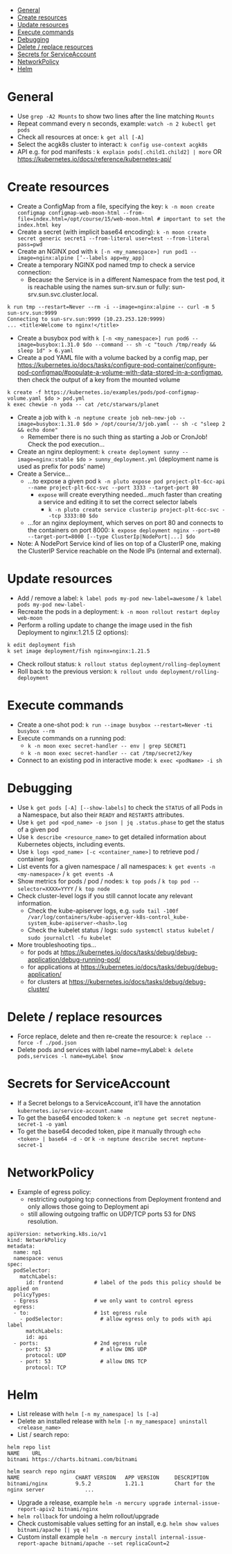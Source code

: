 <!-- TOC -->
* [General](#general)
* [Create resources](#create-resources)
* [Update resources](#update-resources)
* [Execute commands](#execute-commands)
* [Debugging](#debugging)
* [Delete / replace resources](#delete--replace-resources)
* [Secrets for ServiceAccount](#secrets-for-serviceaccount)
* [NetworkPolicy](#networkpolicy)
* [Helm](#helm)
<!-- TOC -->

[//]: # (## Linux)
[//]: # ()
[//]: # (- In vi / vim, to indent multiple lines:)
[//]: # (  - set the shiftwidth using :set shiftwidth=2)
[//]: # (  - mark multiple lines using **Shift v** and the up/down keys)
[//]: # (  - press `>` or `<`)
[//]: # (  - repeat / cancel the action using `.` / `u`)

# General

- Use `grep -A2 Mounts` to show two lines after the line matching `Mounts`
- Repeat command every n seconds, example: `watch -n 2 kubectl get pods`
- Check all resources at once: `k get all [-A]`
- Select the acgk8s cluster to interact: `k config use-context acgk8s`
- API e.g. for pod manifests : `k explain pods[.child1.child2] | more` OR https://kubernetes.io/docs/reference/kubernetes-api/

# Create resources

- Create a ConfigMap from a file, specifying the key: `k -n moon create configmap configmap-web-moon-html --from-file=index.html=/opt/course/15/web-moon.html # important to set the index.html key`
- Create a secret (with implicit base64 encoding): `k -n moon create secret generic secret1 --from-literal user=test --from-literal pass=pwd`
- Create an NGINX pod with `k [-n <my_namespace>] run pod1 --image=nginx:alpine [’--labels app=my_app]`
- Create a temporary NGINX pod named tmp to check a service connection:
  - Because the Service is in a different Namespace from the test pod, it is reachable using the names sun-srv.sun or fully: sun-srv.sun.svc.cluster.local.
```
k run tmp --restart=Never --rm -i --image=nginx:alpine -- curl -m 5 sun-srv.sun:9999
Connecting to sun-srv.sun:9999 (10.23.253.120:9999)
... <title>Welcome to nginx!</title>
```
- Create a busybox pod with `k [-n <my_namespace>] run pod6 --image=busybox:1.31.0 $do --command -- sh -c "touch /tmp/ready && sleep 1d" > 6.yaml`
- Create a pod YAML file with a volume backed by a config map, per https://kubernetes.io/docs/tasks/configure-pod-container/configure-pod-configmap/#populate-a-volume-with-data-stored-in-a-configmap, then check the output of a key from the mounted volume
```
k create -f https://kubernetes.io/examples/pods/pod-configmap-volume.yaml $do > pod.yml
k exec chewie -n yoda -- cat /etc/starwars/planet
```
- Create a job with `k -n neptune create job neb-new-job --image=busybox:1.31.0 $do > /opt/course/3/job.yaml -- sh -c "sleep 2 && echo done"`
  - Remember there is no such thing as starting a Job or CronJob! Check the pod execution...
- Create an nginx deployment: `k create deployment sunny --image=nginx:stable $do > sunny_deployment.yml` (deployment name is used as prefix for pods' name)
- Create a Service...
  - ...to expose a given pod `k -n pluto expose pod project-plt-6cc-api --name project-plt-6cc-svc --port 3333 --target-port 80`
    - `expose` will create everything needed...much faster than creating a service and editing it to set the correct selector labels 
      - `k -n pluto create service clusterip project-plt-6cc-svc --tcp 3333:80 $do`
  - ...for an nginx deployment, which serves on port 80 and connects to the containers on port 8000: `k expose deployment nginx --port=80 --target-port=8000 [--type ClusterIp|NodePort|...] $do`
- Note: A NodePort Service kind of lies on top of a ClusterIP one, making the ClusterIP Service reachable on the Node IPs (internal and external).

# Update resources

- Add / remove a label: `k label pods my-pod new-label=awesome` / `k label pods my-pod new-label-`
- Recreate the pods in a deployment: `k -n moon rollout restart deploy web-moon`
- Perform a rolling update to change the image used in the fish Deployment to nginx:1.21.5 (2 options):
```
k edit deployment fish
k set image deployment/fish nginx=nginx:1.21.5
```
- Check rollout status: `k rollout status deployment/rolling-deployment`
- Roll back to the previous version: `k rollout undo deployment/rolling-deployment`

# Execute commands

- Create a one-shot pod: `k run --image busybox --restart=Never -ti busybox --rm`
- Execute commands on a running pod:
  - `k -n moon exec secret-handler -- env | grep SECRET1`
  - `k -n moon exec secret-handler -- cat /tmp/secret2/key`
- Connect to an existing pod in interactive mode: `k exec <podName> -i sh`

# Debugging

- Use `k get pods [-A] [--show-labels]` to check the `STATUS` of all Pods in a Namespace, but also their `READY` and `RESTARTS` attributes.
- Use `k get pod <pod_name> -o json | jq .status.phase` to get the status of a given pod
- Use `k describe <resource_name>` to get detailed information about Kubernetes objects, including events.
- Use `k logs <pod_name> [-c <container_name>]` to retrieve pod / container logs.
- List events for a given namespace / all namespaces: `k get events -n <my-namespace>` / `k get events -A` 
- Show metrics for pods / pod / nodes: `k top pods` / `k top pod --selector=XXXX=YYYY` / `k top node`
- Check cluster-level logs if you still cannot locate any relevant information.
  - Check the kube-apiserver logs, e.g.
    `sudo tail -100f /var/log/containers/kube-apiserver-k8s-control_kube-system_kube-apiserver-<hash>.log`
  - Check the kubelet status / logs: `sudo systemctl status kubelet` / `sudo journalctl -fu kubelet`
- More troubleshooting tips...
  - for pods at https://kubernetes.io/docs/tasks/debug/debug-application/debug-running-pod/
  - for applications at https://kubernetes.io/docs/tasks/debug/debug-application/
  - for clusters at https://kubernetes.io/docs/tasks/debug/debug-cluster/

# Delete / replace resources
- Force replace, delete and then re-create the resource: `k replace --force -f ./pod.json`
- Delete pods and services with label name=myLabel: `k delete pods,services -l name=myLabel $now`

[//]: # (# YAML templates)
[//]: # ()
[//]: # (- Search YAML templates)
[//]: # (  - in documentation web pages with `kind: <resource_name>`)
[//]: # (  - on disk with `grep -r <search> [directory]`)
[//]: # (- Pod: [Tasks]&#40;https://kubernetes.io/docs/tasks/&#41; > [Configure Pods and Containers]&#40;https://kubernetes.io/docs/tasks/configure-pod-container/&#41;, copy file URL then `wget <file_url>`and modify... )
[//]: # (- Deployment)
[//]: # (- ConfiMap)
[//]: # (- Secret)
[//]: # (- Service)

# Secrets for ServiceAccount

- If a Secret belongs to a ServiceAccount, it'll have the annotation `kubernetes.io/service-account.name`
- To get the base64 encoded token: `k -n neptune get secret neptune-secret-1 -o yaml`
- To get the base64 decoded token, pipe it manually through `echo <token> | base64 -d -` or `k -n neptune describe secret neptune-secret-1`

# NetworkPolicy

- Example of egress policy:
  - restricting outgoing tcp connections from Deployment frontend and only allows those going to Deployment api
  - still allowing outgoing traffic on UDP/TCP ports 53 for DNS resolution.
 
```
apiVersion: networking.k8s.io/v1
kind: NetworkPolicy
metadata:
  name: np1
  namespace: venus
spec:
  podSelector:
    matchLabels:
      id: frontend          # label of the pods this policy should be applied on
  policyTypes:
  - Egress                  # we only want to control egress
  egress:
  - to:                     # 1st egress rule
    - podSelector:            # allow egress only to pods with api label
      matchLabels:
      id: api
  - ports:                  # 2nd egress rule
    - port: 53                # allow DNS UDP
      protocol: UDP
    - port: 53                # allow DNS TCP
      protocol: TCP
```

# Helm

- List release with `helm [-n my_namespace] ls [-a]`
- Delete an installed release with `helm [-n my_namespace] uninstall <release_name>`
- List / search repo:
```
helm repo list
NAME    URL                               
bitnami https://charts.bitnami.com/bitnami

helm search repo nginx
NAME                  CHART VERSION   APP VERSION     DESCRIPTION          
bitnami/nginx         9.5.2           1.21.1          Chart for the nginx server             ...
```
- Upgrade a release, example `helm -n mercury upgrade internal-issue-report-apiv2 bitnami/nginx`
- `helm rollback` for undoing a helm rollout/upgrade
- Check customisable values setting for an install, e.g. `helm show values bitnami/apache [| yq e]`
- Custom install example `helm -n mercury install internal-issue-report-apache bitnami/apache --set replicaCount=2`

[//]: # (# References)
[//]: # (- https://kubernetes.io/docs/reference/k/cheatsheet/)
[//]: # (- https://github.com/dennyzhang/cheatsheet-kubernetes-A4)
[//]: # (- https://codefresh.io/blog/kubernetes-cheat-sheet/)
[//]: # (- https://intellipaat.com/blog/tutorial/devops-tutorial/kubernetes-cheat-sheet/)